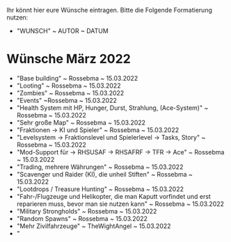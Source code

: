 Ihr könnt hier eure Wünsche eintragen. Bitte die Folgende Formatierung nutzen:

- "WUNSCH" ~ AUTOR ~ DATUM

<h1>Wünsche März 2022</h1>

- "Base building" ~ Rossebma ~ 15.03.2022
- "Looting" ~ Rossebma ~ 15.03.2022
- "Zombies" ~ Rossebma ~ 15.03.2022
- "Events" ~Rossebma ~ 15.03.2022
- "Health System mit HP, Hunger, Durst, Strahlung, (Ace-System)" ~ Rossebma ~ 15.03.2022
- "Sehr große Map" ~ Rossebma ~ 15.03.2022
- "Fraktionen -> KI und Spieler" ~ Rossebma ~ 15.03.2022
- "Levelsystem -> Fraktionslevel und Spielerlevel
               -> Tasks, Story" ~ Rossebma ~ 15.03.2022
- "Mod-Support für -> RHSUSAF
                   -> RHSAFRF
                   -> TFR
                   -> Ace" ~ Rossebma ~ 15.03.2022
- "Trading, mehrere Währungen" ~ Rossebma ~ 15.03.2022
- "Scavenger und Raider (KI), die unheil Stiften" ~ Rossebma ~ 15.03.2022
- "Lootdrops / Treasure Hunting" ~ Rossebma ~ 15.03.2022
- "Fahr-/Flugzeuge und Helikopter, die man Kaputt vorfindet und erst reparieren muss, bevor man sie nutzen kann" ~ Rossebma ~ 15.03.2022
- "Military Strongholds" ~ Rossebma ~ 15.03.2022
- "Random Spawns" ~ Rossebma ~ 15.03.2022
- "Mehr Zivilfahrzeuge" ~ TheWightAngel ~ 15.03.2022
- "
